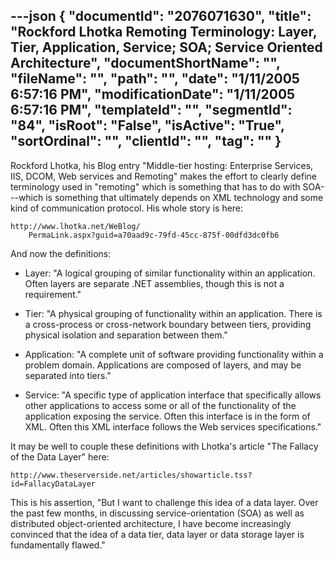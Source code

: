 ---json
{
  "documentId": "2076071630",
  "title": "Rockford Lhotka Remoting Terminology: Layer, Tier, Application, Service; SOA; Service Oriented Architecture",
  "documentShortName": "",
  "fileName": "",
  "path": "",
  "date": "1/11/2005 6:57:16 PM",
  "modificationDate": "1/11/2005 6:57:16 PM",
  "templateId": "",
  "segmentId": "84",
  "isRoot": "False",
  "isActive": "True",
  "sortOrdinal": "",
  "clientId": "",
  "tag": ""
}
---

Rockford Lhotka, his Blog entry &quot;Middle-tier hosting: Enterprise Services, IIS, DCOM, Web services and Remoting&quot; makes the effort to clearly define terminology used in &quot;remoting&quot; which is something that has to do with SOA---which is something that ultimately depends on XML technology and some kind of communication protocol. His whole story is here:

    http://www.lhotka.net/WeBlog/
        PermaLink.aspx?guid=a70aad9c-79fd-45cc-875f-00dfd3dc0fb6

And now the definitions:

* Layer: &quot;A logical grouping of similar functionality within an application. Often layers are separate .NET assemblies, though this is not a requirement.&quot;

* Tier: &quot;A physical grouping of functionality within an application. There is a cross-process or cross-network boundary between tiers, providing physical isolation and separation between them.&quot;

* Application: &quot;A complete unit of software providing functionality within a problem domain. Applications are composed of layers, and may be separated into tiers.&quot;

* Service: &quot;A specific type of application interface that specifically allows other applications to access some or all of the functionality of the application exposing the service. Often this interface is in the form of XML. Often this XML interface follows the Web services specifications.&quot;

It may be well to couple these definitions with Lhotka's article &quot;The Fallacy of the Data Layer&quot; here:

    http://www.theserverside.net/articles/showarticle.tss?id=FallacyDataLayer

This is his assertion, &quot;But I want to challenge this idea of a data layer. Over the past few months, in discussing service-orientation (SOA) as well as distributed object-oriented architecture, I have become increasingly convinced that the idea of a data tier, data layer or data storage layer is fundamentally flawed.&quot;
